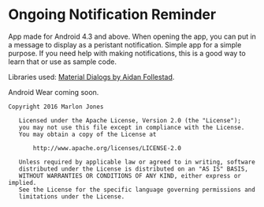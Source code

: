 # Ongoing Notification Reminder
App made for Android 4.3 and above. When opening the app, you can put in a message to display as a peristant notification. Simple app for a simple purpose. If you need help with making notifications, this is a good way to learn that or use as sample code.

Libraries used: 
<a href="https://github.com/afollestad/material-dialogs" >Material Dialogs by Aidan Follestad</a>.

Android Wear coming soon.
````
Copyright 2016 Marlon Jones

   Licensed under the Apache License, Version 2.0 (the "License");
   you may not use this file except in compliance with the License.
   You may obtain a copy of the License at

       http://www.apache.org/licenses/LICENSE-2.0

   Unless required by applicable law or agreed to in writing, software
   distributed under the License is distributed on an "AS IS" BASIS,
   WITHOUT WARRANTIES OR CONDITIONS OF ANY KIND, either express or implied.
   See the License for the specific language governing permissions and
   limitations under the License.

````
